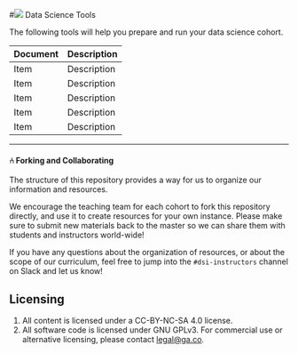 #![](https://ga-dash.s3.amazonaws.com/production/assets/logo-9f88ae6c9c3871690e33280fcf557f33.png) Data Science Tools

The following tools will help you prepare and run your data science cohort.


Document| Description
--- | ---
Item | Description
Item | Description
Item | Description
Item | Description
Item | Description

---

#### ⑃ Forking and Collaborating

The structure of this repository provides a way for us to organize our information and resources.

We encourage the teaching team for each cohort to fork this repository directly, and use it to create resources for your own instance. Please make sure to submit new materials back to the master so we can share them with students and instructors world-wide!

If you have any questions about the organization of resources, or about the scope of our curriculum, feel free to jump into the `#dsi-instructors` channel on Slack and let us know!


## Licensing

<!--  remember to replace the placeholder content in curly braces in the GNU license -->

1. All content is licensed under a CC-BY-NC-SA 4.0 license.
2. All software code is licensed under GNU GPLv3. For commercial use or alternative licensing, please contact legal@ga.co.
